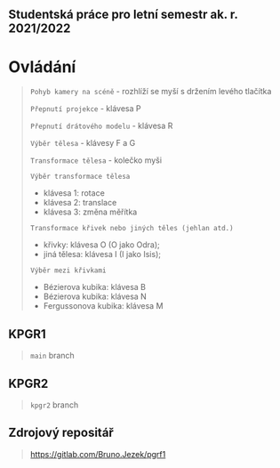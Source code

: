 ## Studentská práce pro letní semestr ak. r. 2021/2022

# Ovládání

>`Pohyb kamery na scéně` - rozhlíží se myší s držením levého tlačítka
>
>`Přepnutí projekce` - klávesa P
> 
>`Přepnutí drátového modelu` - klávesa R
> 
>`Výběr tělesa` - klávesy F a G
> 
>`Transformace tělesa` - kolečko myši
> 
>`Výběr transformace tělesa`
>- klávesa 1: rotace
>- klávesa 2: translace
>- klávesa 3: změna měřítka
> 
> `Transformace křivek nebo jiných těles (jehlan atd.)`
>- křivky: klávesa O (O jako Odra);
>- jiná tělesa: klávesa I (I jako Isis);
> 
> `Výběr mezi křivkami`
>- Bézierova kubika: klávesa B 
>- Bézierova kubika: klávesa N
>- Fergussonova kubika: klávesa M


## KPGR1
> `main` branch

## KPGR2
> `kpgr2` branch

## Zdrojový repositář

> https://gitlab.com/Bruno.Jezek/pgrf1
